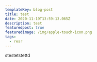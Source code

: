 ```yaml
---
templateKey: blog-post
title: test
date: 2020-11-19T13:59:13.065Z
description: test
featuredpost: true
featuredimage: /img/apple-touch-icon.png
tags:
  - resr
---
```

stestetstettd